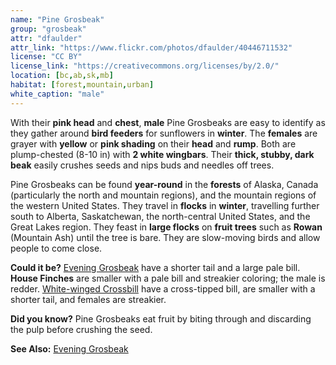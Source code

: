 ```yaml
---
name: "Pine Grosbeak"
group: "grosbeak"
attr: "dfaulder"
attr_link: "https://www.flickr.com/photos/dfaulder/40446711532"
license: "CC BY"
license_link: "https://creativecommons.org/licenses/by/2.0/"
location: [bc,ab,sk,mb]
habitat: [forest,mountain,urban]
white_caption: "male"
---
```

With their **pink head** and **chest**, **male** Pine Grosbeaks are easy to identify as they gather around **bird feeders** for sunflowers in **winter**. The **females** are grayer with **yellow** or **pink shading** on their **head** and **rump**. Both are plump-chested (8-10 in) with **2 white wingbars**. Their **thick, stubby, dark beak** easily crushes seeds and nips buds and needles off trees.

Pine Grosbeaks can be found **year-round** in the **forests** of Alaska, Canada (particularly the north and mountain regions), and the mountain regions of the western United States. They travel in **flocks** in **winter**, travelling further south to Alberta, Saskatchewan, the north-central United States, and the Great Lakes region. They feast in **large flocks** on **fruit trees** such as __Rowan__ (Mountain Ash) until the tree is bare. They are slow-moving birds and allow people to come close.

**Could it be?** [Evening Grosbeak](/birds/evengros/) have a shorter tail and a large pale bill. **House Finches** are smaller with a pale bill and streakier coloring; the male is redder. [White-winged Crossbill](/birds/whitewcbill/) have a cross-tipped bill, are smaller with a shorter tail, and females are streakier.

**Did you know?** Pine Grosbeaks eat fruit by biting through and discarding the pulp before crushing the seed.

<!-- generated, do not edit -->
**See Also:**
[Evening Grosbeak](/birds/evengros/)
